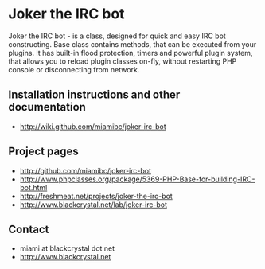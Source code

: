 Joker the IRC bot 
=================

Joker the IRC bot - is a class, designed for quick and easy IRC bot constructing.
Base class contains methods, that can be executed from your plugins. It has
built-in flood protection, timers and powerful plugin system, that allows you to
reload plugin classes on-fly, without restarting PHP console or disconnecting
from network.

Installation instructions and other documentation
-------------------------------------------------
* http://wiki.github.com/miamibc/joker-irc-bot

Project pages
-------------

* http://github.com/miamibc/joker-irc-bot
* http://www.phpclasses.org/package/5369-PHP-Base-for-building-IRC-bot.html
* http://freshmeat.net/projects/joker-the-irc-bot
* http://www.blackcrystal.net/lab/joker-irc-bot

Contact
-------

* miami at blackcrystal dot net
* http://www.blackcrystal.net